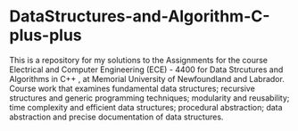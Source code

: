# DataStructures-and-Algorithm-C-plus-plus
This is a repository for my solutions to the Assignments for the course Electrical and Computer Engineering (ECE) - 4400 for Data Strcutures and Algorithms in C++ , at Memorial University of Newfoundland and Labrador.
Course work that examines fundamental data structures; recursive structures and generic programming techniques; modularity and reusability; time complexity and efficient data structures; procedural abstraction; data abstraction and precise documentation of data structures.

